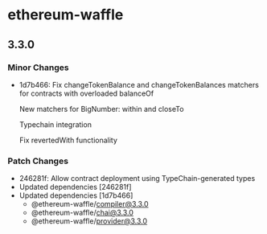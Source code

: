 # ethereum-waffle

## 3.3.0
### Minor Changes

- 1d7b466: Fix changeTokenBalance and changeTokenBalances matchers for contracts with overloaded balanceOf
  
  New matchers for BigNumber: within and closeTo
  
  Typechain integration
  
  Fix revertedWith functionality

### Patch Changes

- 246281f: Allow contract deployment using TypeChain-generated types
- Updated dependencies [246281f]
- Updated dependencies [1d7b466]
  - @ethereum-waffle/compiler@3.3.0
  - @ethereum-waffle/chai@3.3.0
  - @ethereum-waffle/provider@3.3.0
